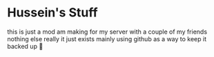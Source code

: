 # Hussein's Stuff
this is just a mod am making for my server with a couple of my friends
nothing else really
it just exists
mainly using github as a way to keep it backed up 🤣
